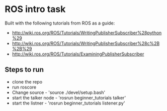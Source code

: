 # ROS intro task

Built with the following tutorials from ROS as a guide:

- http://wiki.ros.org/ROS/Tutorials/WritingPublisherSubscriber%28python%29
- http://wiki.ros.org/ROS/Tutorials/WritingPublisherSubscriber%28c%2B%2B%29
- http://wiki.ros.org/ROS/Tutorials/ExaminingPublisherSubscriber



## Steps to run

- clone the repo
- run roscore
- Change source - 'source ./devel/setup.bash'
- start the talker node - 'rosrun beginner_tutorials talker'
- start the listner - 'rosrun beginner_tutorials listener.py'

